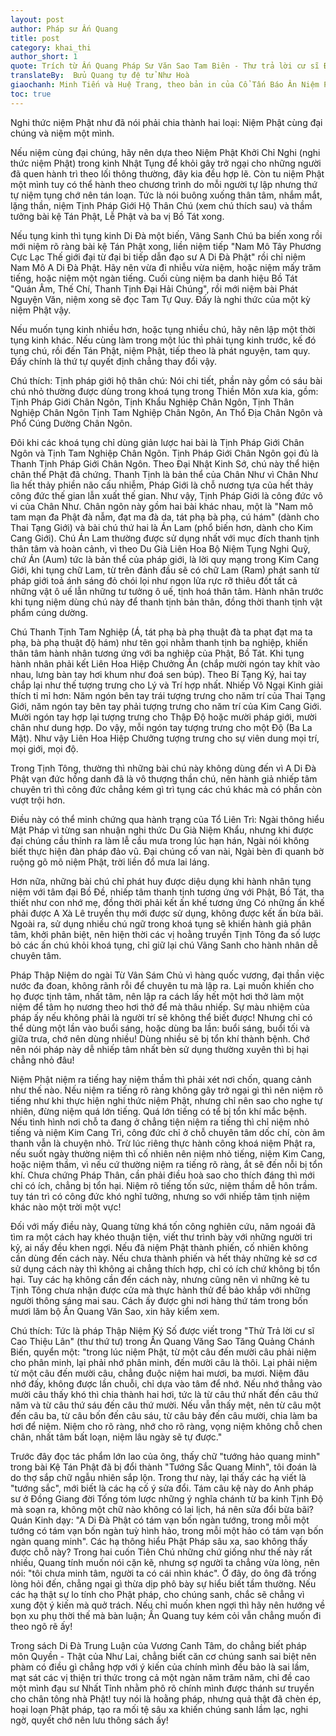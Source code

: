 ```yaml
---
layout: post
author: Pháp sư Ấn Quang
title: post
category: khai_thi
author_short: 1
quote: Trích từ Ấn Quang Pháp Sư Văn Sao Tam Biên - Thư trả lời cư sĩ Đinh Phước Bảo 
translateBy:  Bửu Quang tự đệ tử Như Hoà
giaochanh: Minh Tiến và Huệ Trang, theo bản in của Cổ Tấn Báo Ân Niệm Phật Đường, năm 2002.
toc: true
---
```


Nghi thức niệm Phật như đã nói phải chia thành hai loại: Niệm Phật cùng đại chúng và niệm một mình. 

Nếu niệm cùng đại chúng, hãy nên dựa theo Niệm Phật Khởi Chỉ Nghi (nghi thức niệm Phật) trong kinh Nhật Tụng để khỏi gây 
trở ngại cho những người đã quen hành trì theo lối thông thường, đây kia đều hợp lẽ. 
Còn tu niệm Phật một mình tuy có thể hành theo chương trình do mỗi người tự lập
 nhưng thứ tự niệm tụng chớ nên tán loạn. 
Tức là nói buông xuống thân tâm, nhắm mắt, lặng thần,
 niệm Tịnh Pháp Giới Hộ Thân Chú (xem chú thích sau) 
và thầm tưởng bài kệ Tán Phật, Lễ Phật và ba vị Bồ Tát xong.

 Nếu tụng kinh thì tụng kinh Di Đà một biến, Vãng Sanh Chú ba biến xong rồi mới niệm rõ ràng bài kệ Tán Phật xong, liền niệm tiếp "Nam Mô Tây Phương Cực Lạc Thế giới đại từ đại bi tiếp dẫn đạo sư A Di Đà Phật" rồi chỉ niệm Nam Mô A Di Đà Phật.
 Hãy nên vừa đi nhiễu vừa niệm, hoặc niệm mấy trăm tiếng, hoặc niệm một ngàn tiếng. 
Cuối cùng niệm ba danh hiệu Bồ Tát "Quán Âm, Thế Chí, Thanh Tịnh Đại Hải Chúng", rồi 
mới niệm bài Phát Nguyện Văn, niệm xong sẽ đọc Tam Tự Quy. Đấy là nghi thức của một 
kỳ niệm Phật vậy. 

Nếu muốn tụng kinh nhiều hơn, hoặc tụng nhiều chú, hãy nên lập một thời tụng kinh khác. 
Nếu cùng làm trong một lúc thì phải tụng kinh trước, kế đó tụng chú, rồi đến Tán Phật, niệm Phật, 
tiếp theo là phát nguyện, tam quy. Đấy chính là thứ tự quyết định chẳng thay đổi vậy. 

Chú thích: Tịnh pháp giới hộ thân chú: Nói chi tiết, phần này gồm có sáu bài chú 
nhỏ thường được dùng trong khoá tụng trong Thiền Môn xưa kia, gồm: Tịnh Pháp Giới 
Chân Ngôn, Tịnh Khẩu Nghiệp Chân Ngôn, Tịnh Thân Nghiệp Chân Ngôn Tịnh Tam Nghiệp 
Chân Ngôn, An Thổ Địa Chân Ngôn và Phổ Cúng Dường Chân Ngôn. 

Đôi khi các khoá tụng chỉ dùng giản lược hai bài là Tịnh Pháp Giới Chân Ngôn và Tịnh 
Tam Nghiệp Chân Ngôn. Tịnh Pháp Giới Chân Ngôn gọi đủ là Thanh Tịnh Pháp Giới Chân 
Ngôn. Theo Đại Nhật Kinh Sớ, chú này thể hiện chân thể Phật đã chứng. Thanh Tịnh là 
bản thể của Chân Như vì Chân Như lìa hết thảy phiền não cấu nhiễm, Pháp Giới là 
chỗ nương tựa của hết thảy công đức thế gian lẫn xuất thế gian. Như vậy, Tịnh Pháp Giới 
là công đức vô vi của Chân Như. Chân ngôn này gồm hai bài khác nhau, một là "Nam mô 
tam mạn đa Phật đà nẫm, đạt ma đà da, tát phạ bà phạ, cú hám" (dành cho Thai Tạng Giới) và 
bài chú thứ hai là Án Lam (phổ biến hơn, dành cho Kim Cang Giới). Chú Án Lam thường được 
sử dụng nhất với mục đích thanh tịnh thân tâm và hoàn cảnh, vì theo Du Già Liên Hoa 
Bộ Niệm Tụng Nghi Quỹ, chứ Án (Aum) tức là bản thể của pháp giới, là lời quy mạng trong 
Kim Cang Giới, khi tụng chữ Lam, từ trên đảnh đầu sẽ có chữ Lam (Ram) phát sanh từ pháp giới toả 
ánh sáng đỏ chói lọi như ngọn lửa rực rỡ thiêu đốt tất cả những vật ô uế lẫn những tư tưởng ô 
uế, tịnh hoá thân tâm. 
Hành nhân trước khi tụng niệm dùng chú này để thanh tịnh bản thân, đồng thời thanh tịnh 
vật phẩm cúng dường. 

Chú Thanh Tịnh Tam Nghiệp (Á, tát phạ bà phạ thuật đà ta phạt đạt ma ta phạ, bà phạ thuật 
độ hám) như tên gọi nhằm thanh tịnh ba nghiệp, khiến thân tâm hành nhân tương ứng với 
ba nghiệp của Phật, Bồ Tát. Khi tụng hành nhân phải kết Liên Hoa Hiệp Chưởng Ấn (chắp 
mười ngón tay khít vào nhau, lưng bàn tay hơi khum như đoá sen búp). Theo Bí Tạng Ký, 
hai tay chắp lại như thế tượng trưng cho Lý và Trí hợp nhất. Nhiếp Vô Ngại Kinh 
giải thích tỉ mỉ hơn: Năm ngón bên tay trái tượng trưng cho năm trí của Thai Tạng Giới, 
năm ngón tay bên tay phải tượng trưng cho năm trí của Kim Cang Giới. Mười ngón tay 
hợp lại tượng trưng cho Thập Độ hoặc mười pháp giới, mười chân như dung hợp. Do vậy, mỗi ngón 
tay tượng trưng cho một Độ (Ba La Mật). Như vậy Liên Hoa Hiệp Chưởng tượng trưng cho sự viên 
dung mọi trí, mọi giới, mọi độ. 


Trong Tịnh Tông, thường thì những bài chú này không dùng đến vì A Di Đà Phật vạn đức hồng 
danh đã là vô thượng thần chú, nên hành giả nhiếp tâm chuyên trì thì công đức chẳng kém gì 
trì tụng các chú khác mà có phần còn vượt trội hơn. 

Điều này có thể minh chứng qua hành trạng của Tổ Liên Trì: Ngài thông hiểu Mật Pháp 
vì từng san nhuận nghi thức Du Già Niệm Khẩu, nhưng khi được đại chúng cầu thỉnh ra làm 
lễ cầu mưa trong lúc hạn hán, Ngài nói không biết thực hiện đàn pháp đảo vũ. Đại chúng cố van 
nài, Ngài bèn đi quanh bờ ruộng gõ mõ niệm Phật, trời liền đổ mưa lai láng. 

Hơn nữa, những bài chú chỉ phát huy được diệu dụng khi hành nhân tụng niệm với tâm đại 
Bồ Đề, nhiếp tâm thanh tịnh tương ứng với Phật, Bồ Tát, tha thiết như con nhớ mẹ, đồng 
thời phải kết ấn khế tương ứng Có những ấn khế phải được A Xà Lê truyền thụ mới được 
sử dụng, không được kết ấn bừa bãi. Ngoài ra, sử dụng nhiều chú ngữ trong khoá tụng sẽ khiến 
hành giả phân tâm, khởi phân biệt, nên hiện thời các vị hoằng truyền Tịnh Tông đa số lược bỏ 
các ấn chú khỏi khoá tụng, chỉ giữ lại chú Vãng Sanh cho hành nhân dễ chuyên tâm.

Pháp Thập Niệm do ngài Từ Vân Sám Chủ vì hàng quốc vương, đại thần việc nước đa đoan, không rãnh rỗi để chuyên tu mà lập ra. Lại muốn khiến cho họ được tịnh tâm, nhất tâm,
nên lập ra cách lấy hết một hơi thở làm một niệm để tâm họ nương theo hơi thở để mà thâu nhiếp. Sự màu nhiệm của pháp ấy nếu không  phải là người trí sẽ không thể biết
được! Nhưng chỉ có thể dùng một lần vào buổi sáng, hoặc dùng ba lần: buổi sáng, buổi tối và giữa trưa, chớ nên dùng nhiều! Dùng nhiều sẽ bị tổn khí thành bệnh. Chớ nên nói pháp
này dễ nhiếp tâm nhất bèn sử dụng thường xuyên thì bị hại chẳng nhỏ đâu!

Niệm Phật niệm ra tiếng hay niệm thầm thì phải xét nơi chốn, quang cảnh như thế nào. Nếu niệm ra tiếng rõ ràng không gây trở ngại gì thì nên niệm rõ tiếng như khi thực hiện
nghi thức niệm Phật, nhưng chỉ nên sao cho nghe tự nhiên, đừng niệm quá lớn tiếng. Quá lớn tiếng có tể bị tổn khí mắc bệnh. Nếu tình hình nơi chỗ ta đang ở chẳng tiện niệm
ra tiếng thì chỉ niệm nhỏ tiếng và niệm Kim Cang Trì, công đức chỉ ở chỗ chuyên tâm dốc chí, còn âm thanh vẫn là chuyện nhỏ. Trừ lúc riêng thực hành công khoá niệm Phật ra,
nếu suốt ngày thường niệm thì cố nhiên nên niệm nhỏ tiếng, niệm Kim Cang, hoặc niệm thầm, vì nếu cứ thường niệm ra tiếng rõ ràng, ắt sẽ đến nỗi bị tổn khí. Chưa chứng Pháp Thân,
cần phải điều hoà sao cho thích đáng thì mới chỉ có ích, chẳng bị tổn hại. Niệm rõ tiếng tốn sức, niệm thầm dễ hôn trầm. tuy tán trì có công đức khó nghĩ tưởng, nhưng so với
nhiếp tâm tịnh niệm khác nào một trời một vực!

Đối với mấy điều này, Quang từng khá tốn công nghiên cứu, năm ngoái đã tìm ra một cách hay khéo thuận tiện, viết thư trình bày với những người tri kỷ, ai nấy đều khen ngợi.
Nếu đã niệm Phật thành phiến, cố nhiên không cần dùng đến cách này. Nếu chưa thành phiến và hết thảy những kẻ sơ cơ sử dụng cách này thì không ai chẳng thích hợp, chỉ có ích
chứ không bị tổn hại. Tuy các hạ không cần đến cách này, nhưng cũng nên vì những kẻ tu Tịnh Tông chưa nhận được cửa mà thực hành thử để bảo khắp với những người thông sáng mai
sau. Cách ấy được ghi nơi hàng thứ tám trong bốn mươi lăm bộ Ấn Quang Văn Sao, xin hãy kiểm xem.

Chú thích: Tức là pháp Thập Niệm Ký Số được viết trong "Thử Trả lời cư sĩ Cao Thiệu Lân" (thư thứ tư) trong Ấn Quang Văng Sao Tăng Quảng Chánh Biến, quyển một: "trong lúc niệm
Phật, từ một câu đến mười câu phải niệm cho phân minh, lại phải nhớ phân minh, đến mười câu là thôi. Lại phải niệm từ một câu đến mười câu, chẳng đuộc niệm hai mươi, ba
mươi. Niệm đâu nhớ đấy, không được lần chuỗi, chỉ dựa vào tâm để nhớ. Nếu nhớ thẳng vào mười câu thấy khó thì chia thành hai hơi, tức là từ câu thứ nhất đến câu thứ năm và từ
câu thứ sáu đến câu thứ mười. Nếu vẫn thấy mệt, nên từ câu một đến câu ba, từ câu bốn đến câu sáu, từ câu bảy đến câu mười, chia làm ba hơi để niệm. Niệm cho rõ ràng, nhớ
cho rõ ràng, vọng niệm không chỗ chen chân, nhất tâm bất loạn, niệm lâu ngày sẽ tự được."

Trước đây đọc tác phẩm lớn lao của ông, thấy chữ "tướng hảo quang minh" trong bài Kệ Tán Phật đã bị đổi thành "Tướng Sắc Quang Minh", tôi đoán là do thợ sắp chữ ngẫu nhiên
sắp lộn. Trong thư này, lại thấy các hạ viết là "tướng sắc", mới biết là các hạ cố ý sửa đổi. Tám câu kệ này do Anh pháp sư ở Đồng Giang đời Tống tóm lược những ý nghĩa chánh từ ba
kinh Tịnh Độ mà soạn ra, không một chữ nào không có lai lịch, há nên sửa đổi bừa bãi? Quán Kinh dạy: "A Di Đà Phật có tám vạn bốn ngàn tướng, trong mỗi một tướng có tám vạn bốn
ngàn tuỳ hình hảo, trong mỗi một hảo có tám vạn bốn ngàn quang minh". Các hạ thông hiểu Phật Pháp sâu xa, sao không thấy được chỗ này? Trong hai cuốn Tiên Chú những chứ giống
như thế này rất nhiều, Quang tính muốn nói cặn kẽ, nhưng sợ người ta chẳng vừa lòng, nên nói: "tôi chưa minh tâm, người ta có cái nhìn khác". Ở đây, do ông đã trống lòng hỏi
đến, chẳng ngại gì thừa dịp phô bày sự hiểu biết tầm thường. Nếu các hạ thật sự lo tính cho Phật pháp, cho chúng sanh, chắc sẽ chẳng vì xung đột ý kiến mà quở trách. Nếu chỉ
muốn khen ngợi thì hãy nên hướng về bọn xu phụ thời thế mà bàn luận; Ấn Quang tuy kém cỏi vẫn chẳng muốn đi theo ngõ rẽ ấy!

Trong sách Di Đà Trung Luận của Vương Canh Tâm, do chẳng biết pháp môn Quyền - Thật của Như Lai, chẳng biết căn cơ chúng sanh sai biệt nên phàm có điều gì chẳng hợp với ý
kiến của chính mình đều bảo là sai lầm, mạt sát các vị thiện tri thức trong cả một ngàn năm trăm năm, chỉ đề cao một mình đạu sư Nhất Tỉnh nhằm phô rõ chính mình được
thánh sư truyền cho chân tông nhà Phật! tuy nói là hoằng pháp, nhưng quả thật đã chèn ép,  hoại loạn Phật pháp, tạo ra mối tệ sâu xa khiến chúng sanh lầm lạc, nghi ngờ, quyết
chớ nên lưu thông sách ấy!



